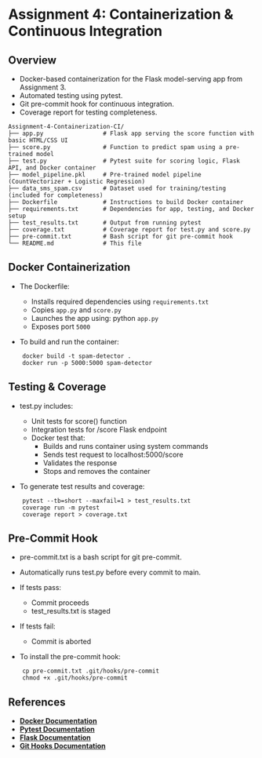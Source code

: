 # Assignment 4: Containerization & Continuous Integration

## Overview
* Docker-based containerization for the Flask model-serving app from Assignment 3.
* Automated testing using pytest.
* Git pre-commit hook for continuous integration.
* Coverage report for testing completeness.

```
Assignment-4-Containerization-CI/
├── app.py                 # Flask app serving the score function with basic HTML/CSS UI
├── score.py               # Function to predict spam using a pre-trained model
├── test.py                # Pytest suite for scoring logic, Flask API, and Docker container
├── model_pipeline.pkl     # Pre-trained model pipeline (CountVectorizer + Logistic Regression)
├── data_sms_spam.csv      # Dataset used for training/testing (included for completeness)
├── Dockerfile             # Instructions to build Docker container
├── requirements.txt       # Dependencies for app, testing, and Docker setup
├── test_results.txt       # Output from running pytest
├── coverage.txt           # Coverage report for test.py and score.py
├── pre-commit.txt         # Bash script for git pre-commit hook
└── README.md              # This file
```

## Docker Containerization

* The Dockerfile:
  * Installs required dependencies using `requirements.txt`
  * Copies `app.py` and `score.py`
  * Launches the app using: python `app.py`
  * Exposes port `5000`

* To build and run the container:
```
    docker build -t spam-detector .
    docker run -p 5000:5000 spam-detector
```
## Testing & Coverage

* test.py includes:
  * Unit tests for score() function
  * Integration tests for /score Flask endpoint
  * Docker test that:
    * Builds and runs container using system commands
    * Sends test request to localhost:5000/score
    * Validates the response
    * Stops and removes the container

* To generate test results and coverage:
```
    pytest --tb=short --maxfail=1 > test_results.txt
    coverage run -m pytest
    coverage report > coverage.txt
```
## Pre-Commit Hook

* pre-commit.txt is a bash script for git pre-commit.
* Automatically runs test.py before every commit to main.
* If tests pass:
  * Commit proceeds
  * test_results.txt is staged
* If tests fail:
  * Commit is aborted

* To install the pre-commit hook:
```
    cp pre-commit.txt .git/hooks/pre-commit
    chmod +x .git/hooks/pre-commit
```

## References

- [**Docker Documentation**](https://docs.docker.com/)
- [**Pytest Documentation**](https://docs.pytest.org/en/8.0.x/)
- [**Flask Documentation**](https://flask.palletsprojects.com/en/2.3.x/quickstart/)
- [**Git Hooks Documentation**](https://git-scm.com/docs/githooks)
